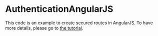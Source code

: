 AuthenticationAngularJS
=======================

This code is an example to create secured routes in AngularJS. To have more details, please go to [the tutorial](https://vickev.com/#!/article/authentication-in-single-page-applications-node-js-passportjs-angularjs).
